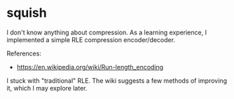 squish
======

I don't know anything about compression. As a learning experience, I implemented a simple RLE compression encoder/decoder.

References:

- https://en.wikipedia.org/wiki/Run-length_encoding

I stuck with "traditional" RLE. The wiki suggests a few methods of improving it, which I may explore later.
